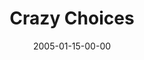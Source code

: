 ---
layout: message
category: message
series: "Revolution"
title: "Crazy Choices"
date: 2005-01-15-00-00
message_id: 137
---